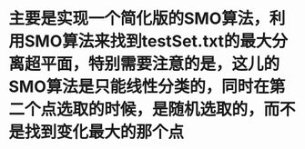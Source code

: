 # 主要是实现一个简化版的SMO算法，利用SMO算法来找到testSet.txt的最大分离超平面，特别需要注意的是，这儿的SMO算法是只能线性分类的，同时在第二个点选取的时候，是随机选取的，而不是找到变化最大的那个点
